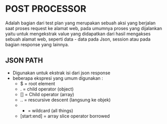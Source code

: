 # POST PROCESSOR
  Adalah bagian dari test plan yang merupakan sebuah aksi yang berjalan saat proses request ke alamat web, pada umumnya proses yang dijalankan yaitu untuk mengekstrak value yang didapatkan dari hasil mengakses sebuah alamat web, seperti data - data pada Json, session atau pada bagian response yang lainnya.

## JSON PATH 
   - Digunakan untuk ekstrak isi dari json response
   - beberapa ekspresi yang umum digunakan :
     - $ = root element
     - . = child operator (object)
     - [] = Child operator (array)
     - .. = rescursive descent (langsung ke objek)
     - * = wildcard (all things)
     - [start:end] = array slice operator borrowed
     